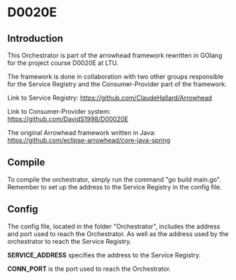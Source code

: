 # D0020E

## Introduction

This Orchestrator is part of the arrowhead framework rewritten in GOlang for the project course D0020E at LTU.

The framework is done in collaboration with two other groups responsible for the Service Registry and the Consumer-Provider part of the framework.

Link to Service Registry: https://github.com/ClaudeHallard/Arrowhead

Link to Consumer-Provider system: https://github.com/DavidS1998/D00020E

The original Arrowhead framework written in Java: https://github.com/eclipse-arrowhead/core-java-spring


## Compile

To compile the orchestrator, simply run the command "go build main.go". Remember to set up the address to the Service Registry in the config file.

## Config

The config file, located in the folder "Orchestrator", includes the address and port used to reach the Orchestrator. As well as the address used by the orchestrator to reach the Service Registry.

**SERVICE_ADDRESS** specifies the address to the Service Registry.

**CONN_PORT** is the port used to reach the Orchestrator.
